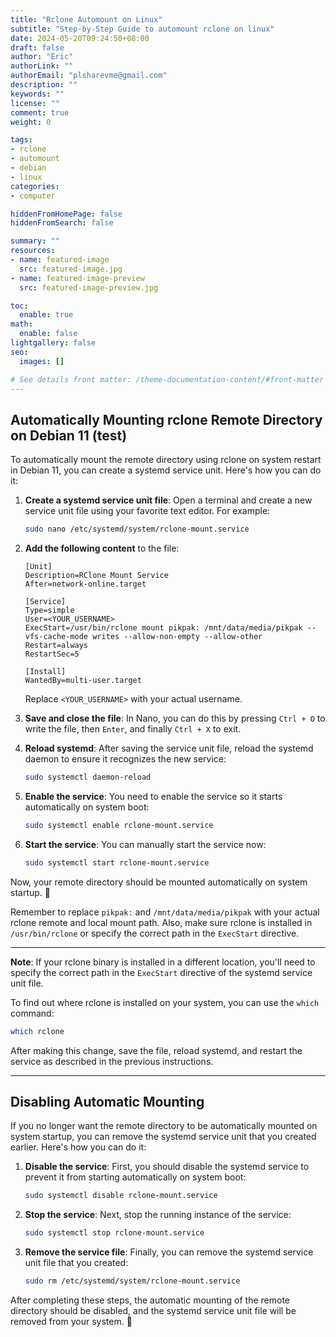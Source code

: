 ```yaml
---
title: "Rclone Automount on Linux"
subtitle: "Step-by-Step Guide to automount rclone on linux"
date: 2024-05-20T09:24:50+08:00
draft: false
author: "Eric"
authorLink: ""
authorEmail: "plsharevme@gmail.com"
description: ""
keywords: ""
license: ""
comment: true
weight: 0

tags:
- rclone
- automount
- debian
- linux
categories:
- computer

hiddenFromHomePage: false
hiddenFromSearch: false

summary: ""
resources:
- name: featured-image
  src: featured-image.jpg
- name: featured-image-preview
  src: featured-image-preview.jpg

toc:
  enable: true
math:
  enable: false
lightgallery: false
seo:
  images: []

# See details front matter: /theme-documentation-content/#front-matter
---
```




## Automatically Mounting rclone Remote Directory on Debian 11 (test)

To automatically mount the remote directory using rclone on system restart in Debian 11, you can create a systemd service unit. Here's how you can do it:

1. **Create a systemd service unit file**: Open a terminal and create a new service unit file using your favorite text editor. For example:

   ```bash
   sudo nano /etc/systemd/system/rclone-mount.service
   ```

2. **Add the following content** to the file:

   ```plaintext
   [Unit]
   Description=RClone Mount Service
   After=network-online.target

   [Service]
   Type=simple
   User=<YOUR_USERNAME>
   ExecStart=/usr/bin/rclone mount pikpak: /mnt/data/media/pikpak --vfs-cache-mode writes --allow-non-empty --allow-other
   Restart=always
   RestartSec=5

   [Install]
   WantedBy=multi-user.target
   ```

   Replace `<YOUR_USERNAME>` with your actual username.

3. **Save and close the file**: In Nano, you can do this by pressing `Ctrl + O` to write the file, then `Enter`, and finally `Ctrl + X` to exit.

4. **Reload systemd**: After saving the service unit file, reload the systemd daemon to ensure it recognizes the new service:

   ```bash
   sudo systemctl daemon-reload
   ```

5. **Enable the service**: You need to enable the service so it starts automatically on system boot:

   ```bash
   sudo systemctl enable rclone-mount.service
   ```

6. **Start the service**: You can manually start the service now:

   ```bash
   sudo systemctl start rclone-mount.service
   ```

Now, your remote directory should be mounted automatically on system startup. 🚀

Remember to replace `pikpak:` and `/mnt/data/media/pikpak` with your actual rclone remote and local mount path. Also, make sure rclone is installed in `/usr/bin/rclone` or specify the correct path in the `ExecStart` directive.

---

**Note**: If your rclone binary is installed in a different location, you'll need to specify the correct path in the `ExecStart` directive of the systemd service unit file.

To find out where rclone is installed on your system, you can use the `which` command:

```bash
which rclone
```

After making this change, save the file, reload systemd, and restart the service as described in the previous instructions.

---

## Disabling Automatic Mounting

If you no longer want the remote directory to be automatically mounted on system startup, you can remove the systemd service unit that you created earlier. Here's how you can do it:

1. **Disable the service**: First, you should disable the systemd service to prevent it from starting automatically on system boot:

   ```bash
   sudo systemctl disable rclone-mount.service
   ```

2. **Stop the service**: Next, stop the running instance of the service:

   ```bash
   sudo systemctl stop rclone-mount.service
   ```

3. **Remove the service file**: Finally, you can remove the systemd service unit file that you created:

   ```bash
   sudo rm /etc/systemd/system/rclone-mount.service
   ```

After completing these steps, the automatic mounting of the remote directory should be disabled, and the systemd service unit file will be removed from your system. 🛑
```
